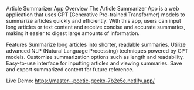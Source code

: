 Article Summarizer App
Overview
The Article Summarizer App is a web application that uses GPT (Generative Pre-trained Transformer) models to summarize articles quickly and efficiently. With this app, users can input long articles or text content and receive concise and accurate summaries, making it easier to digest large amounts of information.

Features
Summarize long articles into shorter, readable summaries.
Utilize advanced NLP (Natural Language Processing) techniques powered by GPT models.
Customize summarization options such as length and readability.
Easy-to-use interface for inputting articles and viewing summaries.
Save and export summarized content for future reference.

Live Demo: https://master--poetic-gecko-7b2e5e.netlify.app/
